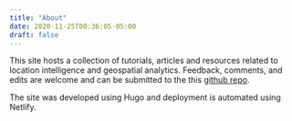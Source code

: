 ```yaml
---
title: "About"
date: 2020-11-25T00:36:05-05:00
draft: false
---
```


This site hosts a collection of tutorials, articles and resources related to location intelligence and geospatial analytics. Feedback, comments, and edits are welcome and can be submitted to the this [github repo](https://link.com).

The site was developed using Hugo and deployment is automated using Netlify.
